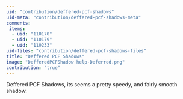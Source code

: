 ```yaml
---
uid: "contribution/deffered-pcf-shadows"
uid-meta: "contribution/deffered-pcf-shadows-meta"
comments: 
 items: 
  - uid: "110170"
  - uid: "110179"
  - uid: "110233"
uid-files: "contribution/deffered-pcf-shadows-files"
title: "Deffered PCF Shadows"
image: "DefferedPCFShadow help-Deferred.png"
contribution: "true"
---
```


Deffered PCF Shadows, its seems a pretty speedy, and fairly smooth shadow. 
